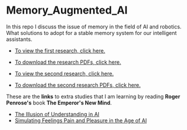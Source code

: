 # Memory_Augmented_AI
In this repo I discuss the issue of memory in the field of AI and robotics. What solutions to adopt for a stable memory system for our intelligent assistants.

- [To view the first research, click here.](https://github.com/Mike014/Memory_Augmented_AI/blob/main/Memory_Augmented_AI.ipynb)  
- [To download the research PDFs, click here.](https://zenodo.org/records/14976723)  

- [To view the second research, click here.](https://github.com/Mike014/Memory_Augmented_AI/blob/main/AI_Memory_and_Gifted-Inspired_Learning.ipynb)  
- [To download the second research PDFs, click here.](https://zenodo.org/records/14988996)

These are the **links** to extra studies that I am learning by reading **Roger Penrose's** book **The Emperor's New Mind**.

- [The Illusion of Understanding in AI](https://github.com/Mike014/Memory_Augmented_AI/blob/main/The_Illusion_of_Understanding_in_AI.ipynb)
- [Simulating Feelings Pain and Pleasure in the Age of AI](https://github.com/Mike014/Memory_Augmented_AI/blob/main/Simulating_Feelings_Pain_and_Pleasure_in_the_Age_of_AI.ipynb)


